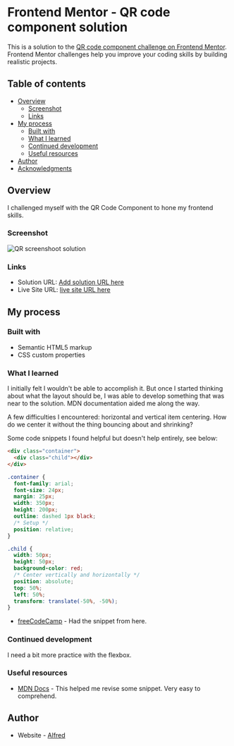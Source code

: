 # Frontend Mentor - QR code component solution

This is a solution to the [QR code component challenge on Frontend Mentor](https://www.frontendmentor.io/challenges/qr-code-component-iux_sIO_H). Frontend Mentor challenges help you improve your coding skills by building realistic projects. 

## Table of contents

- [Overview](#overview)
  - [Screenshot](#screenshot)
  - [Links](#links)
- [My process](#my-process)
  - [Built with](#built-with)
  - [What I learned](#what-i-learned)
  - [Continued development](#continued-development)
  - [Useful resources](#useful-resources)
- [Author](#author)
- [Acknowledgments](#acknowledgments)



## Overview
I challenged myself with the QR Code Component to hone my frontend skills.

### Screenshot

![QR screenshoot solution](https://github.com/01Alfred/QR-code-component/blob/main/images/QR%20screenshot%20solution.png?raw=true)



### Links

- Solution URL: [Add solution URL here](https://your-solution-url.com)
- Live Site URL: [live site URL here](https://01alfred.github.io/QR-code-component/)

## My process

### Built with

- Semantic HTML5 markup
- CSS custom properties



### What I learned

I initially felt I wouldn't be able to accomplish it. But once I started thinking about what the layout should be, I was able to develop something that was near to the solution.
MDN documentation aided me along the way.

A few difficulties I encountered: horizontal and vertical item centering.
How do we center it without the thing bouncing about and shrinking?

Some code snippets I found helpful but doesn't help entirely, see below:

```html
<div class="container">
  <div class="child"></div>
</div>
```
```css
.container {
  font-family: arial;
  font-size: 24px;
  margin: 25px;
  width: 350px;
  height: 200px;
  outline: dashed 1px black;
  /* Setup */
  position: relative;
}

.child {
  width: 50px;
  height: 50px;
  background-color: red;
  /* Center vertically and horizontally */
  position: absolute;
  top: 50%;
  left: 50%;
  transform: translate(-50%, -50%);
}

```
- [freeCodeCamp](https://www.freecodecamp.org/news/how-to-center-anything-with-css-align-a-div-text-and-more/) - Had the snippet from here.



### Continued development

I need a bit more practice with the flexbox.



### Useful resources

- [MDN Docs](https://developer.mozilla.org/en-US/) - This helped me revise some snippet. Very easy to comprehend.



## Author

- Website - [Alfred](http://www.linkedin.com/in/alfred-bonah-b76346223)



